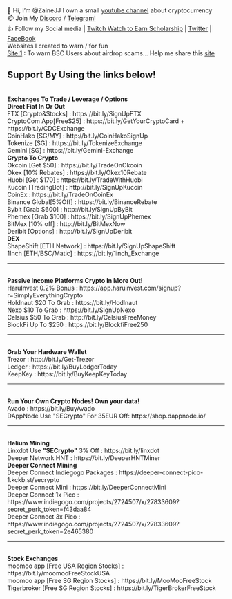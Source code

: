 <br> 👋 Hi, I’m @ZaineJJ I own a small <a href="http://bit.ly/Simplyeverythingcrypto" target="_blank">youtube channel</a> about cryptocurrency 
<br> 📫 Join My <a href="https://discord.gg/tuuFQDPcga" target="_blank">Discord</a> / <a href="https://t.me/simplyeverythingNews" target="_blank">Telegram!</a>
<br> 👍 Follow my Social media | <a href="https://www.twitch.tv/SECrypto" target="_blank">Twitch Watch to Earn Scholarship</a> | <a href="https://twitter.com/zainejj" target="_blank">Twitter</a> | <a href="https://www.facebook.com/SimplyEverythingCrypto" target="_blank">FaceBook</a> 
<br> Websites I created to warn / for fun
<br> <a href="https://airdropscams.com" target="_blank">Site 1</a> : To warn BSC Users about airdrop scams... Help me share this <a href="https://airdropscams.com" target="_blank">site</a>
<br>
<h2>Support By Using the links below!</h2>
<br> <b>Exchanges To Trade / Leverage / Options</b>
<br> <b>Direct Fiat In Or Out</b>
<br>FTX [Crypto&Stocks]      : https://bit.ly/SignUpFTX
<br>CryptoCom App[Free$25]   : https://bit.ly/GetYourCryptoCard + https://bit.ly/CDCExchange
<br>CoinHako [SG/MY]         : http://bit.ly/CoinHakoSignUp
<br>Tokenize [SG]            : https://bit.ly/TokenizeExchange
<br>Gemini [SG]              : https://bit.ly/Gemini-Exchange
<br> <b>Crypto To Crypto</b>
<br>Okcoin  [Get $50]        : https://bit.ly/TradeOnOkcoin
<br>Okex  [10% Rebates]      : https://bit.ly/Okex10Rebate
<br>Huobi [Get $170]         : https://bit.ly/TradeWithHuobi
<br>Kucoin [TradingBot]      : http://bit.ly/SignUpKucoin
<br>CoinEx                   : https://bit.ly/TradeOnCoinEx
<br>Binance Global[5%Off]    : https://bit.ly/BinanceRebate
<br>Bybit [Grab $600]        : http://bit.ly/SignUpByBit
<br>Phemex [Grab $100]       : https://bit.ly/SignUpPhemex
<br>BitMex [10% off]         : http://bit.ly/BitMexNow
<br>Deribit [Options]        : http://bit.ly/SignUpDeribit
<br> <b> DEX </b>
<br>ShapeShift [ETH Network] : https://bit.ly/SignUpShapeShift
<br>1Inch [ETH/BSC/Matic]    : https://bit.ly/1inch_Exchange
<hr>
<br><b>Passive Income Platforms Crypto In More Out!</b>
<br>HaruInvest 0.2% Bonus    : https://app.haruinvest.com/signup?r=SimplyEverythingCrypto
<br>Holdnaut $20 To Grab     : https://bit.ly/Hodlnaut
<br>Nexo $10 To Grab         : https://bit.ly/SignUpNexo
<br>Celsius $50 To Grab      : http://bit.ly/CelsiusFreeMoney
<br>BlockFi Up To $250       : https://bit.ly/BlockfiFree250
<hr>
<br><b>Grab Your Hardware Wallet</b>
<br>Trezor : http://bit.ly/Get-Trezor
<br>Ledger : https://bit.ly/BuyLedgerToday
<br>KeepKey : https://bit.ly/BuyKeepKeyToday
<hr>
<br> <b>Run Your Own Crypto Nodes! Own your data!</b>
<br>Avado                                : https://bit.ly/BuyAvado
<br>DAppNode Use "SECrypto" For 35EUR Off: https://shop.dappnode.io/
<hr>
<br> <b>Helium Mining</b>
<br>Linxdot Use <b>"SECrypto"</b> 3% Off : https://bit.ly/linxdot
<br>Deeper Network HNT                   : https://bit.ly/DeeperHNTMiner
<br> <b>Deeper Connect Mining</b>
<br>Deeper Connect Indiegogo Packages    : https://deeper-connect-pico-1.kckb.st/secrypto
<br>Deeper Connect Mini                  : https://bit.ly/DeeperConnectMini
<br>Deeper Connect 1x Pico               : https://www.indiegogo.com/projects/2724507/x/27833609?secret_perk_token=f43daa84
<br>Deeper Connect 3x Pico               : https://www.indiegogo.com/projects/2724507/x/27833609?secret_perk_token=2e465380
<hr>
<br> <b> Stock Exchanges </b>
<br> moomoo app [Free USA Region Stocks] : https://bit.ly/moomooFreeStockUSA
<br> moomoo app [Free SG Region Stocks]  : https://bit.ly/MooMooFreeStock
<br> Tigerbroker [Free SG Region Stocks] : https://bit.ly/TigerBrokerFreeStock

